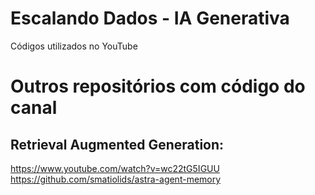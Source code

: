 # Escalando Dados - IA Generativa

Códigos utilizados no YouTube

# Outros repositórios com código do canal

## Retrieval Augmented Generation: 

https://www.youtube.com/watch?v=wc22tG5IGUU
https://github.com/smatiolids/astra-agent-memory
